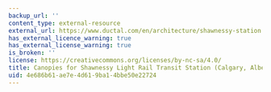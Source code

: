 ```yaml
---
backup_url: ''
content_type: external-resource
external_url: https://www.ductal.com/en/architecture/shawnessy-station
has_external_licence_warning: true
has_external_license_warning: true
is_broken: ''
license: https://creativecommons.org/licenses/by-nc-sa/4.0/
title: Canopies for Shawnessy Light Rail Transit Station (Calgary, Alberta)
uid: 4e686b61-ae7e-4d61-9ba1-4bbe50e22724
---
```

